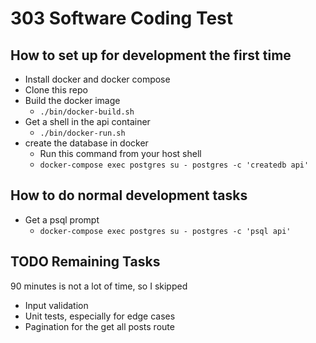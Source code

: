 # 303 Software Coding Test


## How to set up for development the first time

- Install docker and docker compose
- Clone this repo
- Build the docker image
  - `./bin/docker-build.sh`
- Get a shell in the api container
  - `./bin/docker-run.sh`
- create the database in docker
  - Run this command from your host shell
  - `docker-compose exec postgres su - postgres -c 'createdb api'`

## How to do normal development tasks

- Get a psql prompt
  - `docker-compose exec postgres su - postgres -c 'psql api'`


## TODO Remaining Tasks

90 minutes is not a lot of time, so I skipped

- Input validation
- Unit tests, especially for edge cases
- Pagination for the get all posts route
